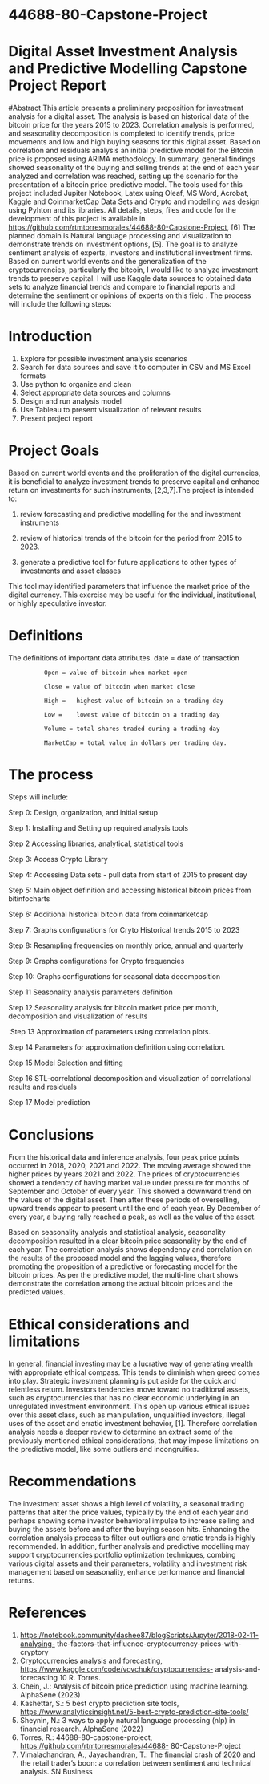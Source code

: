 # 44688-80-Capstone-Project
# Digital Asset Investment Analysis and Predictive Modelling Capstone Project Report
#Abstract 
This article presents a preliminary proposition for investment analysis for a digital asset. The analysis is based on historical data of the bitcoin price for the years 2015 to 2023.  Correlation analysis is performed, and seasonality decomposition is completed to identify trends, price movements and low and high buying seasons for this digital asset.  Based on correlation and residuals analysis an initial predictive model for the Bitcoin price is proposed using ARIMA methodology.  In summary, general findings showed seasonality of the buying and selling trends at the end of each year analyzed and correlation was reached, setting up the scenario for the presentation of a bitcoin price predictive model.  The tools used for this project included Jupiter Notebook, Latex using Oleaf, MS Word, Acrobat, Kaggle and CoinmarketCap Data Sets and Crypto and modelling was design using Pyhton and its libraries.  All details, steps, files and code for the development of this project is available in https://github.com/rtmtorresmorales/44688-80-Capstone-Project, [6]
The planned domain is Natural language processing and visualization to demonstrate trends on investment options, [5]. The goal is to analyze sentiment analysis of experts, investors and institutional investment firms. Based on current world events and the generalization of the cryptocurrencies, particularly the bitcoin, I would like to analyze investment trends to preserve capital.  I will use Kaggle data sources to obtained data sets to analyze financial trends and compare to financial reports and determine the sentiment or opinions of experts on this field .  The process will include the following steps: 
# Introduction
1. Explore for possible investment analysis scenarios
2. Search for data sources and save it to computer in CSV and MS Excel formats
3. Use python to organize and clean
4. Select appropriate data sources and columns
5. Design and run analysis model
6. Use Tableau to present visualization of relevant results
7. Present project report
# Project Goals
Based on current world events and the proliferation of the digital currencies, it is beneficial to analyze investment trends to preserve capital and enhance return on investments for such instruments, [2,3,7].The project is intended to: 

1. review forecasting and predictive modelling for the and investment instruments

2. review of historical trends of the bitcoin for the period from 2015 to 2023.  

3. generate a predictive tool for future applications to other types of investments and asset classes

This tool may identified parameters that influence the market price of the digital currency.  This exercise may be useful for the individual, institutional, or highly speculative investor.   
# Definitions
The definitions of important data attributes.
               date = date of transaction

              Open = value of bitcoin when market open

              Close = value of bitcoin when market close

              High =   highest value of bitcoin on a trading day

              Low =    lowest value of bitcoin on a trading day

              Volume = total shares traded during a trading day

              MarketCap = total value in dollars per trading day.

# The process
Steps will include:

Step 0: Design, organization, and initial setup

Step 1: Installing and Setting up required analysis tools			       

Step 2 Accessing libraries, analytical, statistical tools

Step 3:  Access Crypto Library

Step 4: Accessing Data sets - pull data from start of 2015 to present day

Step 5:  Main object definition and accessing historical bitcoin prices from bitinfocharts

Step 6: Additional historical bitcoin data from coinmarketcap

Step 7: Graphs configurations for Cryto Historical trends 2015 to 2023

Step 8: Resampling frequencies on monthly price, annual and quarterly

Step 9: Graphs configurations for Crypto frequencies

Step 10: Graphs configurations for seasonal data decomposition

Step 11 Seasonality analysis parameters definition

Step 12 Seasonality analysis for bitcoin market price per month, decomposition and visualization of results

 Step 13 Approximation of parameters using correlation plots. 

Step 14 Parameters for approximation definition using correlation.

Step 15 Model Selection and fitting

Step 16 STL-correlational decomposition and visualization of correlational results and residuals

Step 17 Model prediction

# Conclusions
From the historical data and inference analysis, four peak price points occurred in 2018, 2020, 2021 and 2022. The moving average showed the higher prices by years 2021 and 2022.  The prices of cryptocurrencies showed a tendency of having market value under pressure for months of September and October of every year.  This showed a downward trend on the values of the digital asset. Then after these periods of overselling, upward trends appear to present until the end of each year.  By December of every year, a buying rally reached a peak, as well as the value of the asset.

Based on seasonality analysis and statistical analysis, seasonality decomposition resulted in a clear bitcoin price seasonality by the end of each year.  The correlation analysis shows dependency and correlation on the results of the proposed model and the lagging values, therefore promoting the proposition of a predictive or forecasting model for the bitcoin prices.  As per the predictive model, the multi-line chart shows demonstrate the correlation among the actual bitcoin prices and the predicted values. 

# Ethical considerations and limitations

In general, financial investing may be a lucrative way of generating wealth with appropriate ethical compass.  This tends to diminish when greed comes into play.  Strategic investment planning is put aside for the quick and relentless return.  Investors tendencies move toward no traditional assets, such as cryptocurrencies that has no clear economic underlying in an unregulated investment environment.  This open up various ethical issues over this asset class, such as manipulation, unqualified investors, illegal uses of the asset and erratic investment behavior, [1].  Therefore correlation analysis needs a deeper review to determine an extract some of the previously mentioned ethical considerations, that may impose limitations on the predictive model, like some outliers and incongruities.

# Recommendations 

The investment asset shows a high level of volatility, a seasonal trading patterns that alter the price values, typically by the end of each year and perhaps showing some investor behavioral impulse to increase selling and buying the assets before and after the buying season hits.  Enhancing the correlation analysis process to filter out outliers and erratic trends is highly recommended.  In addition, further analysis and predictive modelling may support cryptocurrencies portfolio optimization techniques, combing various digital assets and their parameters, volatility and investment risk management based on seasonality, enhance performance and financial returns.

# References
1. https://notebook.community/dashee87/blogScripts/Jupyter/2018-02-11-analysing-
the-factors-that-influence-cryptocurrency-prices-with-cryptory
2. Cryptocurrencies analysis and forecasting, https://www.kaggle.com/code/vovchuk/cryptocurrencies-
analysis-and-forecasting
10 R. Torres.
3. Chein, J.: Analysis of bitcoin price prediction using machine learning. AlphaSene
(2023)
4. Kashettar, S.: 5 best crypto prediction site tools,
https://www.analyticsinsight.net/5-best-crypto-prediction-site-tools/
5. Sheynin, N.: 3 ways to apply natural language processing (nlp) in financial research.
AlphaSene (2022)
6. Torres, R.: 44688-80-capstone-project, https://github.com/rtmtorresmorales/44688-
80-Capstone-Project
7. Vimalachandran, A., Jayachandran, T.: The financial crash of 2020 and the retail
trader’s boon: a correlation between sentiment and technical analysis. SN Business
